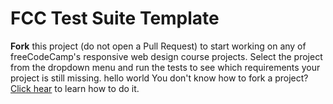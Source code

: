 # FCC Test Suite Template

**Fork** this project (do not open a Pull Request) to start working on any of freeCodeCamp's responsive web design course projects. Select the project from the dropdown menu and run the tests to see which requirements your project is still missing.
hello world
You don't know how to fork a project? [Click hear](https://help.github.com/articles/fork-a-repo/) to learn how to do it.
